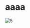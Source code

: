 # aaaa
![5](https://user-images.githubusercontent.com/124037071/215731664-36bd16c2-3619-4053-8fd9-3dc37ff8dbd1.jpg)
